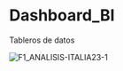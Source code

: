 # Dashboard_BI
 Tableros de datos

![F1_ANALISIS-ITALIA23-1](https://github.com/fluci0/Dashboard_BI/assets/134448340/cbc8b915-d74d-4e54-ab28-98778e8188b4)






